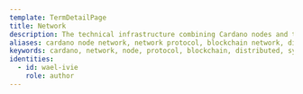 ```yaml
---
template: TermDetailPage
title: Network
description: The technical infrastructure combining Cardano nodes and their relative interactions in one unified system.
aliases: cardano node network, network protocol, blockchain network, distributed systems engineering, it, networking and security, system administration, communications network, internet network.
keywords: cardano, network, node, protocol, blockchain, distributed, systems, it, networking, security, internet
identities:
  - id: wael-ivie
    role: author
---
```

